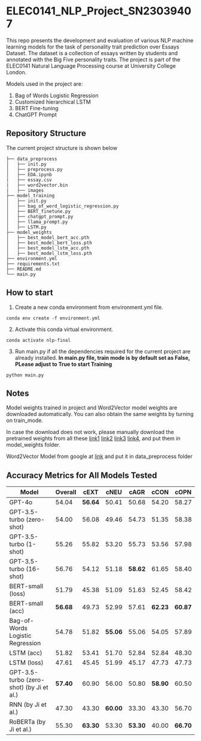 # ELEC0141_NLP_Project_SN23039407
This repo presents the development and evaluation of various NLP machine learning models for the task of personality trait prediction over Essays Dataset. The dataset is a collection of essays written by students and annotated with the Big Five personality traits. The project is part of the ELEC0141 Natural Language Processing course at University College London.

Models used in the project are:
1. Bag of Words Logistic Regression
2. Customized hierarchical LSTM
3. BERT Fine-tuning
4. ChatGPT Prompt

## Repository Structure
The current project structure is shown below
```
├── data_preprocess
│   ├── init.py
│   ├── preprocess.py
│   ├── EDA.ipynb
|   ├── essay.csv
|   ├── word2vector.bin
|   ├── images
├── model_training
│   ├── init.py
│   ├── bag_of_word_logistic_regression.py
│   ├── BERT_finetune.py
│   ├── chatgpt_prompt.py
│   ├── llama_prompt.py
│   ├── LSTM.py
├── model_weights
│   ├── best_model_bert_acc.pth
│   ├── best_model_bert_loss.pth
│   ├── best_model_lstm_acc.pth
│   ├── best_model_lstm_loss.pth
├── environment.yml
├── requirements.txt
├── README.md
└── main.py
```

## How to start
1. Create a new conda environment from environment.yml file.
```
conda env create -f environment.yml
```
2. Activate this conda virtual environment. 
```
conda activate nlp-final
```
3. Run main.py if all the dependencies required for the current project are already installed. **In main.py file, train mode is by default set as False, PLease adjust to True to start Training**
```
python main.py
```
## Notes
Model weights trained in project and Word2Vector model weights are downloaded automatically. You can also obtain the same weights by turning on train_mode.

In case the download does not work, please manually download the pretrained weights from all these [link1](https://drive.google.com/file/d/1_RwOEto-l-ra2ApAFXvi-KFO4-o_ZnXk/view?usp=share_link&resourcekey=0-wjGZdNAUop6WykTtMip30g) [link2](https://drive.google.com/file/d/1XScpzWarASBsqiCqkKtGmsjwr26b6mKP/view?usp=share_link&resourcekey=0-wjGZdNAUop6WykTtMip30g) [link3](https://drive.google.com/file/d/1u-UZMd5hwVPIR_sTGmHzldpeuRfuvLqY/view?usp=share_link&resourcekey=0-wjGZdNAUop6WykTtMip30g) [link4](https://drive.google.com/file/d/1nBIYwQf4iAwEYFYqqdyKgnzQCjnmEhgd/view?usp=share_link&resourcekey=0-wjGZdNAUop6WykTtMip30g), and put them in model_weights folder.

Word2Vector Model from google at [link](https://drive.google.com/file/d/0B7XkCwpI5KDYNlNUTTlSS21pQmM/view?usp=share_link&resourcekey=0-wjGZdNAUop6WykTtMip30g) and put it in data_preprocess folder


## Accuracy Metrics for All Models Tested

| Model                                | Overall | cEXT         | cNEU         | cAGR          | cCON         | cOPN         |
|--------------------------------------|---------|--------------|--------------|---------------|--------------|--------------|
| GPT-4o                               | 54.04   | **56.64**    | 50.41        | 50.68         | 54.20        | 58.27        |
| GPT-3.5-turbo (zero-shot)            | 54.00   | 56.08        | 49.46        | 54.73         | 51.35        | 58.38        |
| GPT-3.5-turbo (1-shot)               | 55.26   | 55.82        | 53.20        | 55.73         | 53.56        | 57.98        |
| GPT-3.5-turbo (16-shot)              | 56.76   | 54.12        | 51.18        | **58.62**     | 61.65        | 58.40        |
| BERT-small (loss)                    | 51.79   | 45.38        | 51.09        | 51.63         | 52.45        | 58.42        |
| BERT-small (acc)                     | **56.68** | 49.73        | 52.99        | 57.61         | **62.23**    | **60.87**    |
| Bag-of-Words Logistic Regression     | 54.78   | 51.82        | **55.06**    | 55.06         | 54.05        | 57.89        |
| LSTM (acc)                           | 51.82   | 53.41        | 51.70        | 52.84         | 52.84        | 48.30        |
| LSTM (loss)                          | 47.61   | 45.45        | 51.99        | 45.17         | 47.73        | 47.73        |
| GPT-3.5-turbo (zero-shot) (by Ji et al.) | **57.40** | 60.90        | 56.00        | 50.80         | **58.90**    | 60.50        |
| RNN (by Ji et al.)                   | 47.30   | 43.30        | **60.00**    | 33.30         | 43.30        | 56.70        |
| RoBERTa (by Ji et al.)               | 55.30   | **63.30**    | 53.30        | **53.30**     | 40.00        | **66.70**    |
